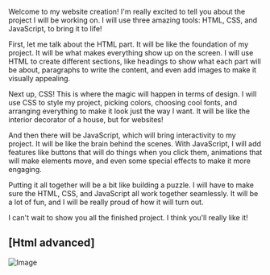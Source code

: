 Welcome to my website creation! I'm really excited to tell you about the project I will be working on. I will use three amazing tools: HTML, CSS, and JavaScript, to bring it to life!

First, let me talk about the HTML part. It will be like the foundation of my project. It will be what makes everything show up on the screen. I will use HTML to create different sections, like headings to show what each part will be about, paragraphs to write the content, and even add images to make it visually appealing.

Next up, CSS! This is where the magic will happen in terms of design. I will use CSS to style my project, picking colors, choosing cool fonts, and arranging everything to make it look just the way I want. It will be like the interior decorator of a house, but for websites!

And then there will be JavaScript, which will bring interactivity to my project. It will be like the brain behind the scenes. With JavaScript, I will add features like buttons that will do things when you click them, animations that will make elements move, and even some special effects to make it more engaging.

Putting it all together will be a bit like building a puzzle. I will have to make sure the HTML, CSS, and JavaScript all work together seamlessly. It will be a lot of fun, and I will be really proud of how it will turn out.

I can't wait to show you all the finished project. I think you'll really like it!

## [Html advanced]
![Image](../html_advanced/Img/W1)
